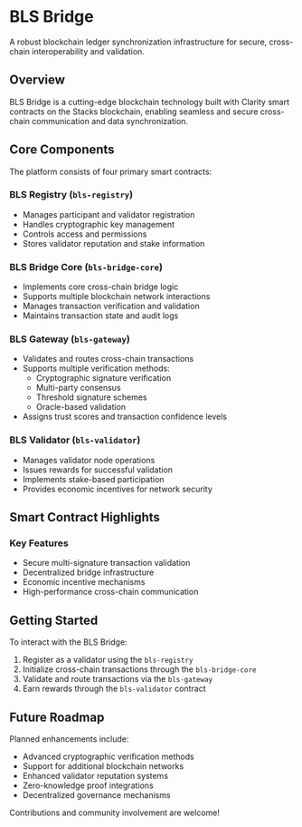 # BLS Bridge

A robust blockchain ledger synchronization infrastructure for secure, cross-chain interoperability and validation.

## Overview

BLS Bridge is a cutting-edge blockchain technology built with Clarity smart contracts on the Stacks blockchain, enabling seamless and secure cross-chain communication and data synchronization.

## Core Components

The platform consists of four primary smart contracts:

### BLS Registry (`bls-registry`)
- Manages participant and validator registration
- Handles cryptographic key management
- Controls access and permissions
- Stores validator reputation and stake information

### BLS Bridge Core (`bls-bridge-core`)
- Implements core cross-chain bridge logic
- Supports multiple blockchain network interactions
- Manages transaction verification and validation
- Maintains transaction state and audit logs

### BLS Gateway (`bls-gateway`)
- Validates and routes cross-chain transactions
- Supports multiple verification methods:
  - Cryptographic signature verification
  - Multi-party consensus
  - Threshold signature schemes
  - Oracle-based validation
- Assigns trust scores and transaction confidence levels

### BLS Validator (`bls-validator`)
- Manages validator node operations
- Issues rewards for successful validation
- Implements stake-based participation
- Provides economic incentives for network security

## Smart Contract Highlights

### Key Features
- Secure multi-signature transaction validation
- Decentralized bridge infrastructure
- Economic incentive mechanisms
- High-performance cross-chain communication

## Getting Started

To interact with the BLS Bridge:

1. Register as a validator using the `bls-registry`
2. Initialize cross-chain transactions through the `bls-bridge-core`
3. Validate and route transactions via the `bls-gateway`
4. Earn rewards through the `bls-validator` contract

## Future Roadmap

Planned enhancements include:
- Advanced cryptographic verification methods
- Support for additional blockchain networks
- Enhanced validator reputation systems
- Zero-knowledge proof integrations
- Decentralized governance mechanisms

Contributions and community involvement are welcome!